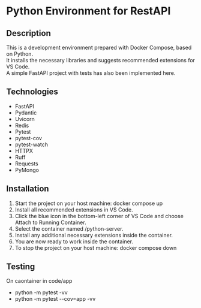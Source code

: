 # Python Environment for RestAPI

## Description
This is a development environment prepared with Docker Compose, based on Python.  
It installs the necessary libraries and suggests recommended extensions for VS Code.  
A simple FastAPI project with tests has also been implemented here.

## Technologies
- FastAPI
- Pydantic
- Uvicorn
- Redis
- Pytest
- pytest-cov
- pytest-watch
- HTTPX
- Ruff
- Requests
- PyMongo

## Installation
1. Start the project on your host machine: docker compose up
2. Install all recommended extensions in VS Code.
3. Click the blue icon in the bottom-left corner of VS Code and choose Attach to Running Container.
4. Select the container named /python-server.
5. Install any additional necessary extensions inside the container.
6. You are now ready to work inside the container.
7. To stop the project on your host machine: docker compose down


## Testing
On caontainer in code/app

- python -m pytest -vv
- python -m pytest --cov=app -vv
